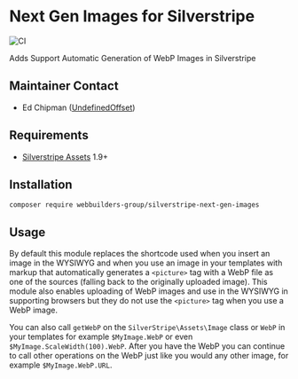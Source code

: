 Next Gen Images for Silverstripe
=================
![CI](https://github.com/webbuilders-group/silverstripe-next-gen-images/actions/workflows/ci.yml/badge.svg)

Adds Support Automatic Generation of WebP Images in Silverstripe

## Maintainer Contact
* Ed Chipman ([UndefinedOffset](https://github.com/UndefinedOffset))

## Requirements
* [Silverstripe Assets](https://github.com/silverstripe/silverstripe-assets) 1.9+


## Installation
```
composer require webbuilders-group/silverstripe-next-gen-images
```


## Usage
By default this module replaces the shortcode used when you insert an image in the WYSIWYG and when you use an image in your templates with markup that automatically generates a `<picture>` tag with a WebP file as one of the sources (falling back to the originally uploaded image). This module also enables uploading of WebP images and use in the WYSIWYG in supporting browsers but they do not use the `<picture>` tag when you use a WebP image.

You can also call `getWebP` on the `SilverStripe\Assets\Image` class or `WebP` in your templates for example `$MyImage.WebP` or even `$MyImage.ScaleWidth(100).WebP`. After you have the WebP you can continue to call other operations on the WebP just like you would any other image, for example `$MyImage.WebP.URL`.
